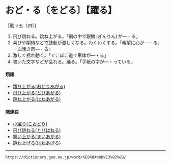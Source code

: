 # おど・る〔をどる〕【躍る】

［動ラ五（四）］

1. 飛び跳ねる。跳ね上がる。「網の中で銀鱗 (ぎんりん) が―・る」
2. 喜びや期待などで鼓動が激しくなる。わくわくする。「希望に心が―・る」「血湧き肉―・る」
3. 激しく揺れ動く。「でこぼこ道で車体が―・る」
4. 書いた文字などが乱れる。踊る。「手紙の字が―・っている」
    

#### 類語

-   [躍り上がる(おどりあがる)](https://dictionary.goo.ne.jp/word/%E8%BA%8D%E3%82%8A%E4%B8%8A%E3%82%8B/#jn-32152)
-   [飛び上がる(とびあがる)](https://dictionary.goo.ne.jp/word/%E9%A3%9B%E4%B8%8A%E3%82%8B/#jn-159886)
-   [跳ね上がる(はねあがる)](はねあがる（跳ね上がる）)

#### 関連語

-   [小躍り(こおどり)](https://dictionary.goo.ne.jp/word/%E5%B0%8F%E8%BA%8D%E3%82%8A/#jn-75890)
-   [飛び跳ねる(とびはねる)](https://dictionary.goo.ne.jp/word/%E9%A3%9B%E8%B7%B3%E3%81%AD%E3%82%8B/#jn-159978)
-   [舞い上がる(まいあがる)](https://dictionary.goo.ne.jp/word/%E8%88%9E%E4%B8%8A%E3%82%8B/#jn-206697)
-   [跳ね上げる(はねあげる)](https://dictionary.goo.ne.jp/word/%E6%92%A5%E3%81%AD%E4%B8%8A%E3%81%92%E3%82%8B/#jn-178753)

---
`https://dictionary.goo.ne.jp/word/%E8%BA%8D%E3%82%8B/`